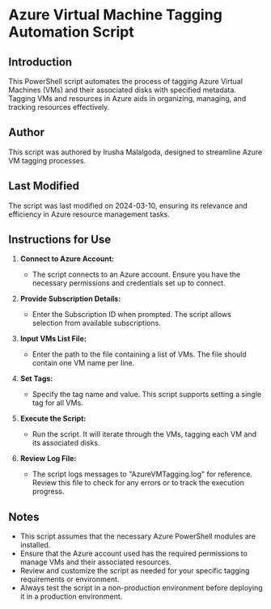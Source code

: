 # Azure Virtual Machine Tagging Automation Script

## Introduction
This PowerShell script automates the process of tagging Azure Virtual Machines (VMs) and their associated disks with specified metadata. Tagging VMs and resources in Azure aids in organizing, managing, and tracking resources effectively.

## Author
This script was authored by Irusha Malalgoda, designed to streamline Azure VM tagging processes.

## Last Modified
The script was last modified on 2024-03-10, ensuring its relevance and efficiency in Azure resource management tasks.

## Instructions for Use
1. **Connect to Azure Account:** 
    - The script connects to an Azure account. Ensure you have the necessary permissions and credentials set up to connect.

2. **Provide Subscription Details:** 
    - Enter the Subscription ID when prompted. The script allows selection from available subscriptions.

3. **Input VMs List File:** 
    - Enter the path to the file containing a list of VMs. The file should contain one VM name per line.

4. **Set Tags:** 
    - Specify the tag name and value. This script supports setting a single tag for all VMs.

5. **Execute the Script:** 
    - Run the script. It will iterate through the VMs, tagging each VM and its associated disks.

6. **Review Log File:** 
    - The script logs messages to "AzureVMTagging.log" for reference. Review this file to check for any errors or to track the execution progress.

## Notes
- This script assumes that the necessary Azure PowerShell modules are installed.
- Ensure that the Azure account used has the required permissions to manage VMs and their associated resources.
- Review and customize the script as needed for your specific tagging requirements or environment.
- Always test the script in a non-production environment before deploying it in a production environment.